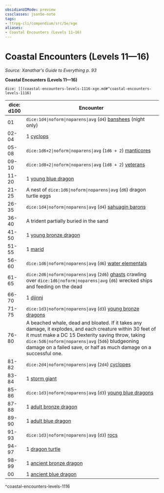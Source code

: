 ```yaml
---
obsidianUIMode: preview
cssclasses: json5e-note
tags:
- ttrpg-cli/compendium/src/5e/xge
aliases:
- Coastal Encounters (Levels 11—16)
---
```

# Coastal Encounters (Levels 11—16)
*Source: Xanathar's Guide to Everything p. 93* 

**Coastal Encounters (Levels 11—16)**

`dice: [](coastal-encounters-levels-1116-xge.md#^coastal-encounters-levels-1116)`

| dice: d100 | Encounter |
|------------|-----------|
| 01 | `dice:1d4\|noform\|noparens\|avg` (`d4`) [banshees](/3-Mechanics/CLI/Compendium/bestiary/undead/banshee.md) (night only) |
| 02-04 | 1 [cyclops](/3-Mechanics/CLI/Compendium/bestiary/giant/cyclops.md) |
| 05-08 | `dice:1d6+2\|noform\|noparens\|avg` (`1d6 + 2`) [manticores](/3-Mechanics/CLI/Compendium/bestiary/monstrosity/manticore.md) |
| 09-10 | `dice:1d8+2\|noform\|noparens\|avg` (`1d8 + 2`) [veterans](/3-Mechanics/CLI/Compendium/bestiary/humanoid/veteran.md) |
| 11-20 | 1 [young blue dragon](/3-Mechanics/CLI/Compendium/bestiary/dragon/young-blue-dragon.md) |
| 21-25 | A nest of `dice:1d6\|noform\|noparens\|avg` (`d6`) dragon turtle eggs |
| 26-35 | `dice:1d4\|noform\|noparens\|avg` (`d4`) [sahuagin barons](/3-Mechanics/CLI/Compendium/bestiary/humanoid/sahuagin-baron.md) |
| 36-40 | A trident partially buried in the sand |
| 41-50 | 1 [young bronze dragon](/3-Mechanics/CLI/Compendium/bestiary/dragon/young-bronze-dragon.md) |
| 51-55 | 1 [marid](/3-Mechanics/CLI/Compendium/bestiary/elemental/marid.md) |
| 56-60 | `dice:1d6\|noform\|noparens\|avg` (`d6`) [water elementals](/3-Mechanics/CLI/Compendium/bestiary/elemental/water-elemental.md) |
| 61-65 | `dice:2d6\|noform\|noparens\|avg` (`2d6`) [ghasts](/3-Mechanics/CLI/Compendium/bestiary/undead/ghast.md) crawling over `dice:1d6\|noform\|noparens\|avg` (`d6`) wrecked ships and feeding on the dead |
| 66-70 | 1 [djinni](/3-Mechanics/CLI/Compendium/bestiary/elemental/djinni.md) |
| 71-75 | `dice:1d3\|noform\|noparens\|avg` (`d3`) [young bronze dragons](/3-Mechanics/CLI/Compendium/bestiary/dragon/young-bronze-dragon.md) |
| 76-80 | A beached whale, dead and bloated. If it takes any damage, it explodes, and each creature within 30 feet of it must make a DC 15 Dexterity saving throw, taking `dice:5d6\|noform\|noparens\|avg` (`5d6`) bludgeoning damage on a failed save, or half as much damage on a successful one. |
| 81-82 | `dice:2d4\|noform\|noparens\|avg` (`2d4`) [cyclopes](/3-Mechanics/CLI/Compendium/bestiary/giant/cyclops.md) |
| 83-84 | 1 [storm giant](/3-Mechanics/CLI/Compendium/bestiary/giant/storm-giant.md) |
| 85-86 | `dice:1d3\|noform\|noparens\|avg` (`d3`) [young blue dragons](/3-Mechanics/CLI/Compendium/bestiary/dragon/young-blue-dragon.md) |
| 87-88 | 1 [adult bronze dragon](/3-Mechanics/CLI/Compendium/bestiary/dragon/adult-bronze-dragon.md) |
| 89-90 | 1 [adult blue dragon](/3-Mechanics/CLI/Compendium/bestiary/dragon/adult-blue-dragon.md) |
| 91-93 | `dice:1d3\|noform\|noparens\|avg` (`d3`) [rocs](/3-Mechanics/CLI/Compendium/bestiary/monstrosity/roc.md) |
| 94-97 | 1 [dragon turtle](/3-Mechanics/CLI/Compendium/bestiary/dragon/dragon-turtle.md) |
| 98-99 | 1 [ancient bronze dragon](/3-Mechanics/CLI/Compendium/bestiary/dragon/ancient-bronze-dragon.md) |
| 00 | 1 [ancient blue dragon](/3-Mechanics/CLI/Compendium/bestiary/dragon/ancient-blue-dragon.md) |
^coastal-encounters-levels-1116